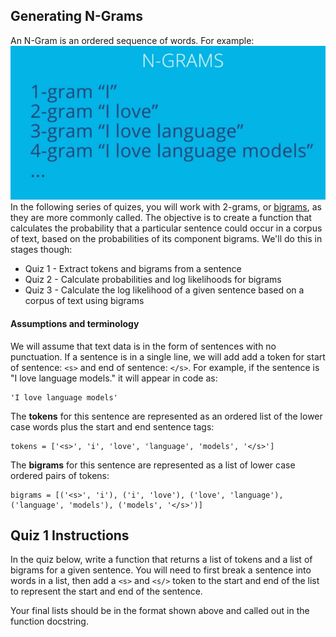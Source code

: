 ## Generating N-Grams

An N-Gram is an ordered sequence of words. For example:
![ngram example](../images/ngrams_numbers.png)
In the following series of quizes, you will work with 2-grams, or [bigrams](https://en.wikipedia.org/wiki/Bigram), as they are more commonly called.
The objective is to create a function that calculates the probability that a particular sentence
could occur in a corpus of text, based on the probabilities of its component bigrams.  We'll do this in stages though:
* Quiz 1 - Extract tokens and bigrams from a sentence
* Quiz 2 - Calculate probabilities and log likelihoods for bigrams
* Quiz 3 - Calculate the log likelihood of a given sentence based on a corpus of text using bigrams

#### Assumptions and terminology
We will assume that text data is in the form of sentences with no punctuation.  If a sentence is in a single line, we will add add a token for
start of sentence: `<s>` and end of sentence: `</s>`.  For example, if the sentence is "I love language models." it will appear in code as:

```
'I love language models'
```

The **tokens** for this sentence are represented as an ordered list of the lower case words plus the start and end sentence tags:

```
tokens = ['<s>', 'i', 'love', 'language', 'models', '</s>']
```

The **bigrams** for this sentence are represented as a list of lower case ordered pairs of tokens:

```
bigrams = [('<s>', 'i'), ('i', 'love'), ('love', 'language'), ('language', 'models'), ('models', '</s>')]
```

## Quiz 1 Instructions

In the quiz below, write a function that returns a list of tokens and a list of bigrams for a given sentence.  You will need to first break a sentence into words in a list, then add a `<s>` and `<s/>` token to the
start and end of the list to represent the start and end of the sentence.

Your final lists should be in the format shown above and called out in the function docstring.
